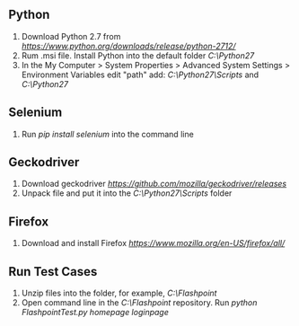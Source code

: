 ## Python
1. Download Python 2.7 from *https://www.python.org/downloads/release/python-2712/*
2. Rum .msi file. Install Python into the default folder *C:\Python27*
3. In the My Computer > System Properties > Advanced System Settings > Environment Variables edit "path" add: *C:\Python27\Scripts* and *C:\Python27*

## Selenium
1. Run *pip install selenium* into the command line

## Geckodriver
1. Download geckodriver *https://github.com/mozilla/geckodriver/releases*
2. Unpack file and put it into the *C:\Python27\Scripts* folder

## Firefox
1. Download and install Firefox *https://www.mozilla.org/en-US/firefox/all/*

## Run Test Cases
1. Unzip files into the folder, for example, *C:\Flashpoint*
2. Open command line in the *C:\Flashpoint* repository. Run *python FlashpointTest.py homepage loginpage*